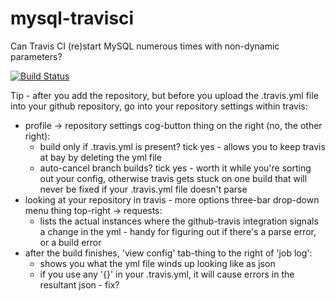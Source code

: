 # mysql-travisci
Can Travis CI (re)start MySQL numerous times with non-dynamic parameters?

[![Build Status](https://travis-ci.com/knyrb/mysql-travisci.svg?branch=master)](https://travis-ci.com/knyrb/mysql-travisci)

Tip - after you add the repository, but before you upload the .travis.yml file into your github repository, go into your repository settings within travis:
 - profile -> repository settings cog-button thing on the right (no, the other right):
   - build only if .travis.yml is present? tick yes - allows you to keep travis at bay by deleting the yml file
   - auto-cancel branch builds? tick yes - worth it while you're sorting out your config, otherwise travis gets stuck on one build that will never be fixed if your .travis.yml file doesn't parse
 - looking at your repository in travis - more options three-bar drop-down menu thing top-right -> requests:
   - lists the actual instances where the github-travis integration signals a change in the yml - handy for figuring out if there's a parse error, or a build error
 - after the build finishes, 'view config' tab-thing to the right of 'job log':
   - shows you what the yml file winds up looking like as json
   - if you use any '{}' in your .travis.yml, it will cause errors in the resultant json - fix?
